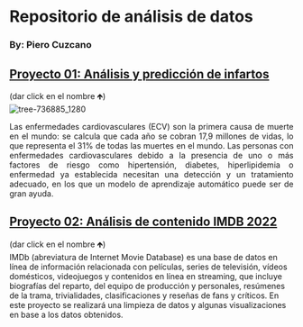 # Repositorio de análisis de datos
### By: Piero Cuzcano

## [Proyecto 01: Análisis y predicción de infartos](https://github.com/piero0090/RepoData01/blob/master/DataAnalysis01.ipynb)
(dar click en el nombre 🡹)<br />
![tree-736885_1280](https://github.com/piero0090/Data_AnalysisPage/assets/72714591/efbffa4b-565c-41eb-ac2d-d41ca38c29d7)
<p style="text-align: justify;">Las enfermedades cardiovasculares (ECV) son la primera causa de muerte en el mundo: se calcula que cada año se cobran 17,9 millones de vidas, lo que representa el 31% de todas las muertes en el mundo. Las personas con enfermedades cardiovasculares debido a la presencia de uno o más factores de riesgo como hipertensión, diabetes, hiperlipidemia o enfermedad ya establecida necesitan una detección y un tratamiento adecuado, en los que un modelo de aprendizaje automático puede ser de gran ayuda.</p>


## [Proyecto 02: Análisis de contenido IMDB 2022](https://github.com/piero0090/RepoData2/blob/main/Python_Analisis.ipynb)
(dar click en el nombre 🡹)<br />
IMDb (abreviatura de Internet Movie Database) es una base de datos en línea de información relacionada con películas, series de televisión, vídeos domésticos, videojuegos y contenidos en línea en streaming, que incluye biografías del reparto, del equipo de producción y personales, resúmenes de la trama, trivialidades, clasificaciones y reseñas de fans y críticos. En este proyecto se realizará una limpieza de datos y algunas visualizaciones en base a los datos obtenidos.

